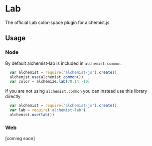 Lab
===

The official Lab color-space plugin for alchemist.js.

Usage
-----

### Node

By default alchemist-lab is included in `alchemist.common`.

```js
  var alchemist = require('alchemist-js').create()
  alchemist.use(alchemist.common())
  var color = alchemize.lab(70,14,-10)
```

If you are not using `alchemist.common` you can instead use this library directly

```js
  var alchemist = require('alchemist-js').create()
  var lab = require('alchemist-lab')
  alchemist.use(lab())
```

### Web

[coming soon]
